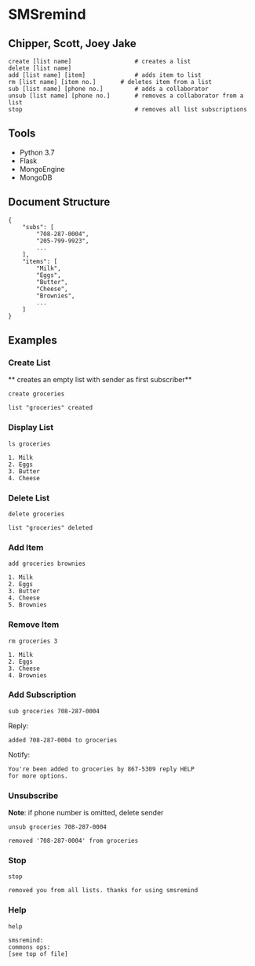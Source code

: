 # SMSremind
## Chipper, Scott, Joey Jake 

```
create [list name]	                # creates a list
delete [list name]
add [list name] [item]			    # adds item to list
rm [list name] [item no.]	    # deletes item from a list 
sub [list name] [phone no.]         # adds a collaborator  
unsub [list name] [phone no.]       # removes a collaborator from a list
stop								# removes all list subscriptions
```

## Tools

- Python 3.7
- Flask
- MongoEngine
- MongoDB

## Document Structure

```
{
    "subs": [
        "708-287-0004",
        "205-799-9923",
        ...
    ],
    "items": [
        "Milk",
        "Eggs",
        "Butter",
        "Cheese",
        "Brownies",
        ...
    ]
}
```


## Examples

### Create List

** creates an empty list with sender as first subscriber**

```
create groceries
```

```
list "groceries" created
```

### Display List

```
ls groceries
```

```
1. Milk
2. Eggs
3. Butter
4. Cheese
```

### Delete List

```
delete groceries
```

```
list "groceries" deleted
```

### Add Item

```
add groceries brownies
```

```
1. Milk
2. Eggs
3. Butter
4. Cheese
5. Brownies
```

### Remove Item

```
rm groceries 3
```

```
1. Milk
2. Eggs
3. Cheese
4. Brownies
```

### Add Subscription

```
sub groceries 708-287-0004
```

Reply:

```
added 708-287-0004 to groceries
```

Notify:

```
You're been added to groceries by 867-5309 reply HELP
for more options.
```

### Unsubscribe

**Note**: if phone number is omitted, delete sender

```
unsub groceries 708-287-0004
```

```
removed '708-287-0004' from groceries
```

### Stop

```
stop
```

```
removed you from all lists. thanks for using smsremind
```

### Help

```
help
```

```
smsremind:
commons ops:
[see top of file]
```
